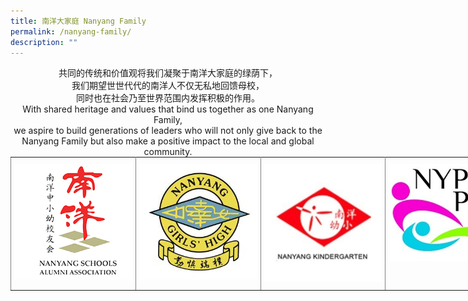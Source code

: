 ```yaml
---
title: 南洋大家庭 Nanyang Family
permalink: /nanyang-family/
description: ""
---
```

<center>共同的传统和价值观将我们凝聚于南洋大家庭的绿荫下，<br>我们期望世世代代的南洋人不仅无私地回馈母校，<br>同时也在社会乃至世界范围内发挥积极的作用。</center>

  <center>With shared heritage and values that bind us together as one Nanyang Family, <br>we aspire to build generations of leaders who will not only give back to the Nanyang Family but also make a positive impact to the local and global community.</center>
	
<style type="text/css">
.tg  {border-collapse:collapse;border-spacing:0;margin:0px auto;}
.tg td{border-color:black;border-style:solid;border-width:1px;font-family:Arial, sans-serif;font-size:14px;
  overflow:hidden;padding:10px 5px;word-break:normal;}
.tg th{border-color:black;border-style:solid;border-width:1px;font-family:Arial, sans-serif;font-size:14px;
  font-weight:normal;overflow:hidden;padding:10px 5px;word-break:normal;}
.tg .tg-0pky{border-color:inherit;text-align:left;vertical-align:top}
.tg .tg-0lax{text-align:left;vertical-align:top}
</style>
<table class="tg" style="undefined;table-layout: fixed; width: 800px">
<colgroup>
<col style="width: 200px">
<col style="width: 200px">
<col style="width: 200px">
<col style="width: 200px">
</colgroup>
<tbody>
  <tr>
    <td class="tg-0pky"><a href = "https://www.nanyang.org.sg/" target = "_self"> 
          <img src="/images/nsaa1.jpg"></a></td>
    <td class="tg-0pky"><a href = "https://www.nygh.edu.sg/" target = "_self"> 
          <img src="/images/nygh%20logo.jpg"></a>
</td>
    <td class="tg-0pky"><a href = "http://www.nanyangkindergarten.com/home.html" target = "_self"> 
          <img src="/images/nyk.png"></a>
</td>
    <td class="tg-0pky"><a href = "https://www.nypspta.com/" target = "_self"> 
          <img src="/images/pta%20logo.jpg"></a>
</td>
  </tr>
</tbody>
</table>